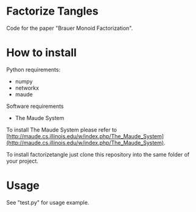 # Factorize Tangles
Code for the paper "Brauer Monoid Factorization".

# How to install
Python requirements:
- numpy
- networkx
- maude

Software requirements
- The Maude System

To install The Maude System please refer to [http://maude.cs.illinois.edu/w/index.php/The_Maude_System](http://maude.cs.illinois.edu/w/index.php/The_Maude_System).

To install factorizetangle just clone this repository into the same folder of your project.

# Usage
See "test.py" for usage example.
